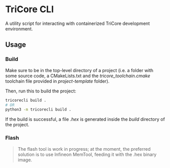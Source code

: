 # TriCore CLI
A utility script for interacting with containerized TriCore development environment.

## Usage

### Build

Make sure to be in the top-level directory of a project (i.e. a folder with some source code, a CMakeLists.txt and the _tricore\_toolchain.cmake_ toolchain file provided in _project-template_ folder).

Then, run this to build the project:
```bash
tricorecli build .
# OR
python3 -m tricorecli build .
```

If the build is successful, a file _.hex_ is generated inside the _build_ directory of the project.

### Flash
> The flash tool is work in progress; at the moment, the preferred solution is to use Infineon MemTool, feeding it with the .hex binary image.